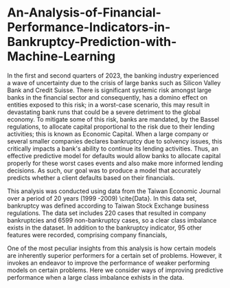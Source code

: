 # An-Analysis-of-Financial-Performance-Indicators-in-Bankruptcy-Prediction-with-Machine-Learning
In the first and second quarters of 2023, the banking industry experienced a wave of uncertainty due to the crisis of large banks such as Silicon Valley Bank and Credit Suisse. There is significant systemic risk amongst large banks in the financial sector and consequently, has a domino effect on entities exposed to this risk; in a worst-case scenario, 
this may result in devastating bank runs that could be a severe detriment to the global economy. To mitigate some of this risk, banks are mandated, by the Bassel regulations, to allocate capital proportional to the risk due to their lending activities; this is known as Economic Capital.  When a large company or several smaller companies declares bankruptcy due to solvency issues, this critically impacts a bank's ability to continue its lending activities. 
Thus, an effective predictive model for defaults would allow banks to allocate capital properly for these worst cases events and also make more informed lending decisions. As such, our goal was to produce a model that accurately predicts whether a client defaults based on their financials.   

This analysis was conducted using data from the Taiwan Economic Journal over a period of 20 years (1999 -2009) \cite{Data}. In this data set, bankruptcy was defined according to Taiwan Stock Exchange business regulations. 
The data set includes 220 cases that resulted in company bankruptcies and 6599 non-bankruptcy cases, so a clear class imbalance exists in the dataset. In addition to the bankruptcy indicator, 95 other features were recorded, comprising company financials,

One of the most peculiar insights from this analysis is how certain models are inherently superior performers for a certain set of problems. 
However, it invokes an endeavor to improve the performance of weaker performing models on certain problems.
Here we consider ways of improving predictive performance when a large class imbalance exhists in the data. 
